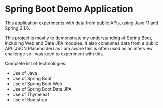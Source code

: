 # Spring Boot Demo Application

This application experiments with data from public APIs, using Java 11 and Spring 2.1.6.

This project is mostly to demonstrate my understanding of Spring Boot, including Web and Data JPA modules.
It also consumes data from a public API (JSON Placeholder) as I am aware this is often used as an interview challenge
so I was keen to experiment with this.

Complete list of technologies:

- Use of Java
- Use of Spring Boot
- Use of Spring Boot Web
- Use of Spring Boot Data JPA
- Use of Thymeleaf
- Use of Bootstrap
